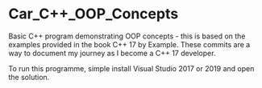 # Car_C++_OOP_Concepts
 Basic C++ program demonstrating OOP concepts - this is based on the examples provided in the book C++ 17 by Example.
 These commits are a way to document my journey as I become a C++ 17 developer.
 
 To run this programme, simple install Visual Studio 2017 or 2019 and open the solution. 
